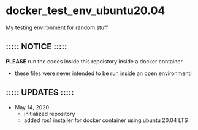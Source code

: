 # docker\_test\_env\_ubuntu20.04
My testing environment for random stuff

## ::::: NOTICE :::::
__PLEASE__ run the codes inside this repoistory inside a docker container
- these files were never intended to be run inside an open environment!

## ::::: UPDATES :::::
- May 14, 2020
	- initialized repository
	- added ros1 installer for docker container using ubuntu 20.04 LTS
